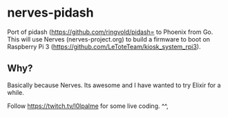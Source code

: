 # nerves-pidash

Port of pidash (https://github.com/ringvold/pidash= to Phoenix from Go. This will use Nerves (nerves-project.org)
to build a firmware to boot on Raspberry Pi 3 (https://github.com/LeToteTeam/kiosk_system_rpi3).

## Why?
Basically because Nerves. Its awesome and I have wanted to try Elixir for a while.

Follow https://twitch.tv/l0lpalme for some live coding. ^^,
